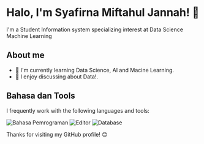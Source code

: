 # Halo, I'm Syafirna Miftahul Jannah! 👋

I'm a Student Information system specializing interest at Data Science Machine Learning

## About me


- 🌱 I'm currently learning Data Science, AI and Macine Learning.
- 💬 I enjoy discussing about Data!.


## Bahasa dan Tools

I frequently work with the following languages and tools:

![Bahasa Pemrograman](https://img.shields.io/badge/Python-blue?style=flat-square&logo=python&logoColor=white)
![Editor](https://img.shields.io/badge/Visual%20Studio%20Code-blue?style=flat-square&logo=visual-studio-code&logoColor=white)
![Database](https://img.shields.io/badge/MySQL-blue?style=flat-square&logo=mysql&logoColor=white)

Thanks for visiting my GitHub profile! 😊

